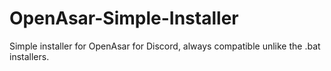 # OpenAsar-Simple-Installer
Simple installer for OpenAsar for Discord, always compatible unlike the .bat installers.
